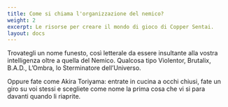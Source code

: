 ```yaml
---
title: Come si chiama l'organizzazione del nemico?
weight: 2
excerpt: Le risorse per creare il mondo di gioco di Copper Sentai.
layout: docs
---
```

Trovategli un nome funesto, così letterale da essere insultante alla vostra intelligenza oltre a quella del Nemico. Qualcosa tipo Violentor, Brutalix, B.A.D., L’Ombra, lo Sterminatore dell’Universo. 


Oppure fate come Akira Toriyama: entrate in cucina a occhi chiusi, fate un giro su voi stessi e scegliete come nome la prima cosa che vi si para davanti quando li riaprite.
